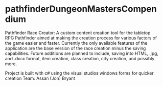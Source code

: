 # pathfinderDungeonMastersCompendium
Pathfinder Race Creator:
A custom content creation tool for the tabletop RPG Pathfinder aimed at making the creation process for various factors of the 
game easier and faster. Currently the only available features of the application are the base version of the race creation minus 
the saving capabilities. Future additions are planned to include, saving into HTML, .jpg, and .docx format, item creation, class creation,
city creation, and possibly more.

Project is built with c# using the visual studios windows forms for quicker creation
Team: 
Assan (Jon) Bryant

